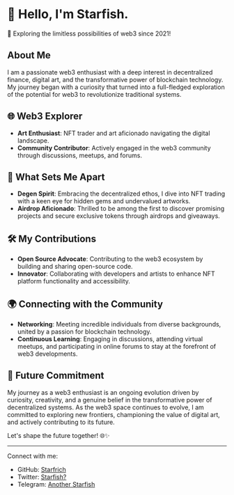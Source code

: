 # 👋 Hello, I'm Starfish.

🚀 Exploring the limitless possibilities of web3 since 2021!

## About Me

I am a passionate web3 enthusiast with a deep interest in decentralized finance, digital art, and the transformative power of blockchain technology. My journey began with a curiosity that turned into a full-fledged exploration of the potential for web3 to revolutionize traditional systems.

## 🌐 Web3 Explorer

- **Art Enthusiast**: NFT trader and art aficionado navigating the digital landscape.
- **Community Contributor**: Actively engaged in the web3 community through discussions, meetups, and forums.

## 💎 What Sets Me Apart

- **Degen Spirit**: Embracing the decentralized ethos, I dive into NFT trading with a keen eye for hidden gems and undervalued artworks.
- **Airdrop Aficionado**: Thrilled to be among the first to discover promising projects and secure exclusive tokens through airdrops and giveaways.

## 🛠️ My Contributions

- **Open Source Advocate**: Contributing to the web3 ecosystem by building and sharing open-source code.
- **Innovator**: Collaborating with developers and artists to enhance NFT platform functionality and accessibility.

## 🌍 Connecting with the Community

- **Networking**: Meeting incredible individuals from diverse backgrounds, united by a passion for blockchain technology.
- **Continuous Learning**: Engaging in discussions, attending virtual meetups, and participating in online forums to stay at the forefront of web3 developments.

## 🚀 Future Commitment

My journey as a web3 enthusiast is an ongoing evolution driven by curiosity, creativity, and a genuine belief in the transformative power of decentralized systems. As the web3 space continues to evolve, I am committed to exploring new frontiers, championing the value of digital art, and actively contributing to its future.

Let's shape the future together! 🌐✨

---

Connect with me:
- GitHub: [Starfrich](https://github.com/starfrich)
- Twitter: [Starfish?](https://twitter.com/starfrich)
- Telegram: [Another Starfish](https://t.me/starfishprerich)
